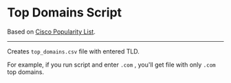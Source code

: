 # Top Domains Script

Based on [Cisco Popularity List](https://s3-us-west-1.amazonaws.com/umbrella-static/index.html).

---

Creates `top_domains.csv` file with entered TLD.

For example, if you run script and enter `.com` , you'll get file with only `.com` top domains.
